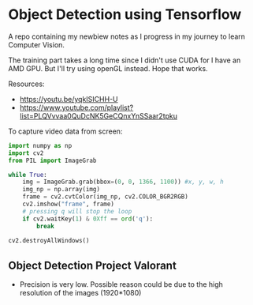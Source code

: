# Object Detection using Tensorflow

A repo containing my newbiew notes as I progress in my journey to learn Computer Vision.

The training part takes a long time since I didn't use CUDA for I have an AMD GPU. But I'll try using openGL instead. Hope that works.

Resources:
- https://youtu.be/yqkISICHH-U
- https://www.youtube.com/playlist?list=PLQVvvaa0QuDcNK5GeCQnxYnSSaar2tpku


To capture video data from screen:
```python
import numpy as np
import cv2
from PIL import ImageGrab

while True:
    img = ImageGrab.grab(bbox=(0, 0, 1366, 1100)) #x, y, w, h
    img_np = np.array(img)
    frame = cv2.cvtColor(img_np, cv2.COLOR_BGR2RGB)
    cv2.imshow("frame", frame)
    # pressing q will stop the loop
    if cv2.waitKey(1) & 0Xff == ord('q'):
        break
    
cv2.destroyAllWindows()
```

## Object Detection Project Valorant

- Precision is very low. Possible reason could be due to the high resolution of the images (1920\*1080) 
